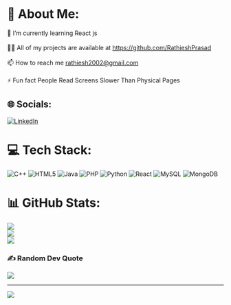 # 💫 About Me:
🌱 I’m currently learning React js<br><br>👨‍💻 All of my projects are available at https://github.com/RathieshPrasad<br><br>📫 How to reach me rathiesh2002@gmail.com<br><br>⚡ Fun fact People Read Screens Slower Than Physical Pages



## 🌐 Socials:
[![LinkedIn](https://img.shields.io/badge/LinkedIn-%230077B5.svg?logo=linkedin&logoColor=white)](https://linkedin.com/in/rathiesh-prasad-959703250) 

# 💻 Tech Stack:
![C++](https://img.shields.io/badge/c++-%2300599C.svg?style=for-the-badge&logo=c%2B%2B&logoColor=white) ![HTML5](https://img.shields.io/badge/html5-%23E34F26.svg?style=for-the-badge&logo=html5&logoColor=white) ![Java](https://img.shields.io/badge/java-%23ED8B00.svg?style=for-the-badge&logo=java&logoColor=white) ![PHP](https://img.shields.io/badge/php-%23777BB4.svg?style=for-the-badge&logo=php&logoColor=white) ![Python](https://img.shields.io/badge/python-3670A0?style=for-the-badge&logo=python&logoColor=ffdd54) ![React](https://img.shields.io/badge/react-%2320232a.svg?style=for-the-badge&logo=react&logoColor=%2361DAFB) ![MySQL](https://img.shields.io/badge/mysql-%2300f.svg?style=for-the-badge&logo=mysql&logoColor=white) ![MongoDB](https://img.shields.io/badge/MongoDB-%234ea94b.svg?style=for-the-badge&logo=mongodb&logoColor=white)
# 📊 GitHub Stats:
![](https://github-readme-stats.vercel.app/api?username=RathieshPrasad&theme=dark&hide_border=false&include_all_commits=true&count_private=true)<br/>
![](https://github-readme-streak-stats.herokuapp.com/?user=RathieshPrasad&theme=dark&hide_border=false)<br/>
![](https://github-readme-stats.vercel.app/api/top-langs/?username=RathieshPrasad&theme=dark&hide_border=false&include_all_commits=true&count_private=true&layout=compact)

### ✍️ Random Dev Quote
![](https://quotes-github-readme.vercel.app/api?type=horizontal&theme=radical)

---
[![](https://visitcount.itsvg.in/api?id=RathieshPrasad&icon=0&color=0)](https://visitcount.itsvg.in)

<!-- Proudly created with GPRM ( https://gprm.itsvg.in ) -->
